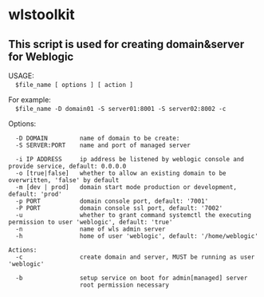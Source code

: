 # wlstoolkit

## This script is used for creating domain&server for Weblogic

USAGE:  
  &emsp;`$file_name [ options ] [ action ]  `

For example:   
  &emsp;`$file_name -D domain01 -S server01:8001 -S server02:8002 -c `  

Options:  
```  
  -D DOMAIN         name of domain to be create:   
  -S SERVER:PORT    name and port of managed server  

  -i IP ADDRESS     ip address be listened by weblogic console and provide service, default: 0.0.0.0  
  -o [true|false]   whether to allow an existing domain to be overwritten, 'false' by default  
  -m [dev | prod]   domain start mode production or development, default: 'prod'  
  -p PORT           domain console port, default: '7001'  
  -P PORT           domain console ssl port, default: '7002'  
  -u                whether to grant command systemctl the executing permission to user 'weblogic', default: 'true'  
  -n                name of wls admin server  
  -h                home of user 'weblogic', default: '/home/weblogic'  

Actions:  
  -c                create domain and server, MUST be running as user 'weblogic'  

  -b                setup service on boot for admin[managed] server  
                    root permission necessary  
```   
